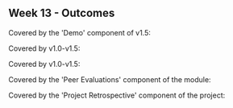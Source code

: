 <link rel="stylesheet" href="{{baseUrl}}/css/main.css">
<link rel="stylesheet" href="{{baseUrl}}/css/schedule.css">

<div class="website-content">

## Week 13 - Outcomes

<div id="main">


<!-- ==================================================================================================== -->

<panel type="danger" header=":trophy: Can demo a product :star:" expandable>
  <panel header=":dart: Evidence" expanded>

Covered by the 'Demo' component of v1.5:

<include src="../../admin/project-v15.md" name="%%Admin &raquo; Project &rarr; v1.5%%" dynamic />

  </panel>
</panel>


<!-- ==================================================================================================== -->

<panel type="danger" header=":trophy: Can deliver a product iteratively :star:" expandable>
  <panel header=":dart: Evidence" expanded>

Covered by v1.0-v1.5:

  </panel>
</panel>

<!-- ==================================================================================================== -->

<panel type="danger" header=":trophy: Can work in an existing code base of small/medium size :star:" expandable>
  <panel header=":dart: Evidence" expanded>

Covered by v1.0-v1.5:

  </panel>
</panel>

<!-- ==================================================================================================== -->

<panel type="warning" header=":trophy: Can evaluate contributions from project members :star::star:" expandable>
  <panel header=":dart: Evidence" expanded>

Covered by the 'Peer Evaluations' component of the module:

<include src="../../admin/peer-evaluations.md" name="%%Admin &raquo; Peer Evaluations%%" dynamic />

  </panel>
</panel>

<!-- ==================================================================================================== -->

<panel type="info" header=":trophy: Can learn from project experience :star::star::star:" expandable>
  <panel header=":dart: Evidence" expanded>

Covered by the 'Project Retrospective' component of the project:

<include src="../../admin/project-retrospective.md" name="%%Admin &raquo; Project &rarr; Retrospective%%" dynamic />

  </panel>
</panel>

<!-- ==================================================================================================== -->

</div>
</div>
